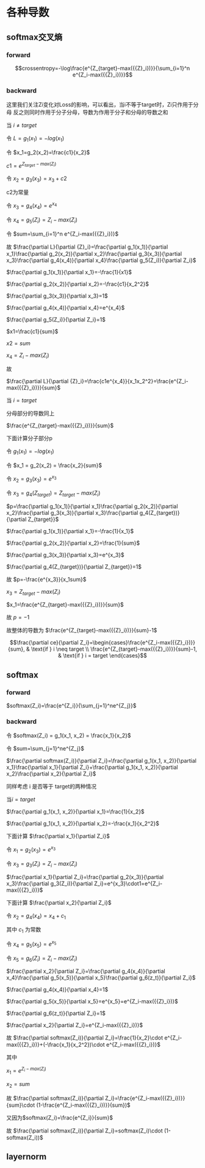# 各种导数

## softmax交叉熵

### forward 

```math
crossentropy=-\log\frac{e^{Z_{target}-max({{Z}_i})}}{\sum_{i=1}^n e^{Z_i-max({{Z}_i})}}
```

### backward

这里我们关注Zi变化对Loss的影响，可以看出，当i不等于target时，Zi只作用于分母
反之则同时作用于分子分母，导数为作用于分子和分母的导数之和


当 $i \neq target$

令 $L=g_1(x_1)=-log(x_1)$

令 $x_1=g_2(x_2)=\frac{c1}{x_2}$

$c1=e^{Z_{target}-max({{Z}_i})}$

令 $x_2=g_3(x_3)=x_3+c2$

c2为常量

令 $x_3=g_4(x_4)=e^{x_4}$

令 $x_4=g_5(Z_i)=Z_i-max({{Z}_i})$

令 $sum=\sum_{i=1}^n e^{Z_i-max({{Z}_i})}$

故 $\frac{\partial L}{\partial {Z}_i}=\frac{\partial g_1(x_1)}{\partial x_1}\frac{\partial g_2(x_2)}{\partial x_2}\frac{\partial g_3(x_3)}{\partial x_3}\frac{\partial g_4(x_4)}{\partial x_4}\frac{\partial g_5(Z_i)}{\partial Z_i}$

$\frac{\partial g_1(x_1)}{\partial x_1}=-\frac{1}{x1}$

$\frac{\partial g_2(x_2)}{\partial x_2}=-\frac{c1}{x_2^2}$

$\frac{\partial g_3(x_3)}{\partial x_3}=1$

$\frac{\partial g_4(x_4)}{\partial x_4}=e^{x_4}$

$\frac{\partial g_5(Z_i)}{\partial Z_i}=1$

$x1=\frac{c1}{sum}$

$x2=sum$

$x_4=Z_i-max({{Z}_i})$

故

$\frac{\partial L}{\partial {Z}_i}=\frac{c1e^{x_4}}{x_1x_2^2}=\frac{e^{Z_i-max({{Z}_i})}}{sum}$


当 $i = target$

分母部分的导数同上

$\frac{e^{Z_{target}-max({{Z}_i})}}{sum}$

下面计算分子部分p

令 $g_1(x_1) = -log(x_1)$

令 $x_1 = g_2(x_2) = \frac{x_2}{sum}$

令 $x_2 = g_3(x_3) = e^{x_3}$

令 $x_3 = g_4(Z_{target})=Z_{target}-max({{Z}_i})$

$p=\frac{\partial g_1(x_1)}{\partial x_1}\frac{\partial g_2(x_2)}{\partial x_2}\frac{\partial g_3(x_3)}{\partial x_3}\frac{\partial g_4(Z_{target})}{\partial Z_{target}}$

$\frac{\partial g_1(x_1)}{\partial x_1}=-\frac{1}{x_1}$

$\frac{\partial g_2(x_2)}{\partial x_2}=\frac{1}{sum}$

$\frac{\partial g_3(x_3)}{\partial x_3}=e^{x_3}$

$\frac{\partial g_4(Z_{target})}{\partial Z_{target}}=1$

故 $p=-\frac{e^{x_3}}{x_1sum}$

$x_3=Z_{target}-max({{Z}_i})$

$x_1=\frac{e^{Z_{target}-max({{Z}_i})}}{sum}$

故 $p=-1$

故整体的导数为 $\frac{e^{Z_{target}-max({{Z}_i})}}{sum}-1$

```math
\frac{\partial ce}{\partial Z_i}=\begin{cases}\frac{e^{Z_i-max({{Z}_i})}}{sum}, & \text{if } i \neq target \\
\frac{e^{Z_{target}-max({{Z}_i})}}{sum}-1, & \text{if } i = target
\end{cases}
```

## softmax

### forward

$softmax(Z_i)=\frac{e^{Z_i}}{\sum_{j=1}^ne^{Z_j}}$

### backward

令 $softmax(Z_i) = g_1(x_1, x_2) = \frac{x_1}{x_2}$

令 $sum=\sum_{j=1}^ne^{Z_j}$

$\frac{\partial softmax(Z_i)}{\partial Z_i}=\frac{\partial g_1(x_1, x_2)}{\partial x_1}\frac{\partial x_1}{\partial Z_i}+\frac{\partial g_1(x_1, x_2)}{\partial x_2}\frac{\partial x_2}{\partial Z_i}$

同样考虑 i 是否等于 target的两种情况

当$i=target$

$\frac{\partial g_1(x_1, x_2)}{\partial x_1}=\frac{1}{x_2}$

$\frac{\partial g_1(x_1, x_2)}{\partial x_2}=-\frac{x_1}{x_2^2}$

下面计算 $\frac{\partial x_1}{\partial Z_i}$

令 $x_1=g_2(x_3)=e^{x_3}$

令 $x_3=g_3(Z_i)=Z_i-max({{Z}_i})$

$\frac{\partial x_1}{\partial Z_i}=\frac{\partial g_2(x_3)}{\partial x_3}\frac{\partial g_3(Z_i)}{\partial Z_i}=e^{x_3}\cdot1=e^{Z_i-max({{Z}_i})}$

下面计算 $\frac{\partial x_2}{\partial Z_i}$

令 $x_2=g_4(x_4)=x_4+c_1$

其中 $c_1$ 为常数

令 $x_4=g_5(x_5)=e^{x_5}$

令 $x_5=g_6(Z_i)=Z_i-max({{Z}_i})$

$\frac{\partial x_2}{\partial Z_i}=\frac{\partial g_4(x_4)}{\partial x_4}\frac{\partial g_5(x_5)}{\partial x_5}\frac{\partial g_6(z_t)}{\partial Z_i}$

$\frac{\partial g_4(x_4)}{\partial x_4}=1$

$\frac{\partial g_5(x_5)}{\partial x_5}=e^{x_5}=e^{Z_i-max({{Z}_i})}$

$\frac{\partial g_6(z_t)}{\partial Z_i}=1$


$\frac{\partial x_2}{\partial Z_i}=e^{Z_i-max({{Z}_i})}$

故 $\frac{\partial softmax(Z_i)}{\partial Z_i}=\frac{1}{x_2}\cdot e^{Z_i-max({{Z}_i})}+(-\frac{x_1}{x_2^2})\cdot e^{Z_i-max({{Z}_i})}$

其中

$x_1=e^{Z_i-max({{Z}_i})}$

$x_2=sum$

故 $\frac{\partial softmax(Z_i)}{\partial Z_i}=\frac{e^{Z_i-max({{Z}_i})}}{sum}\cdot (1-\frac{e^{Z_i-max({{Z}_i})}}{sum})$

又因为$softmax(Z_i)=\frac{e^{Z_i}}{sum}$

故 $\frac{\partial softmax(Z_i)}{\partial Z_i}=softmax(Z_i)\cdot (1-softmax(Z_i))$



## layernorm